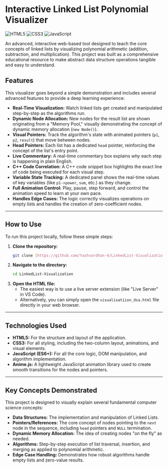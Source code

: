 # Interactive Linked List Polynomial Visualizer

![HTML5](https://img.shields.io/badge/HTML5-E34F26?style=for-the-badge&logo=html5&logoColor=white)
![CSS3](https://img.shields.io/badge/CSS3-1572B6?style=for-the-badge&logo=css3&logoColor=white)
![JavaScript](https://img.shields.io/badge/JavaScript-F7DF1E?style=for-the-badge&logo=javascript&logoColor=black)

An advanced, interactive web-based tool designed to teach the core concepts of linked lists by visualizing polynomial arithmetic (addition, subtraction, and multiplication). This project was built as a comprehensive educational resource to make abstract data structure operations tangible and easy to understand.


## Features

This visualizer goes beyond a simple demonstration and includes several advanced features to provide a deep learning experience:

* **Real-Time Visualization:** Watch linked lists get created and manipulated step-by-step as the algorithms run.
* **Dynamic Node Allocation:** New nodes for the result list are shown originating from a "Memory Pool," visually demonstrating the concept of dynamic memory allocation (`new Node()`).
* **Visual Pointers:** Track the algorithm's state with animated pointers (`p1`, `p2`, `result`) that move between nodes.
* **Head Pointers:** Each list has a dedicated `head` pointer, reinforcing the concept of the list's entry point.
* **Live Commentary:** A real-time commentary box explains *why* each step is happening in plain English.
* **C++ Code Correlation:** A C++ code snippet box highlights the exact line of code being executed for each visual step.
* **Variable State Tracking:** A dedicated panel shows the real-time values of key variables (like `p1->power`, `sum`, etc.) as they change.
* **Full Animation Control:** Play, pause, step forward, and control the animation speed to learn at your own pace.
* **Handles Edge Cases:** The logic correctly visualizes operations on empty lists and handles the creation of zero-coefficient nodes.

---

## How to Use

To run this project locally, follow these simple steps:

1.  **Clone the repository:**
    ```bash
    git clone [https://github.com/Yashvardhan-4/LinkedList-Visualization.git](https://github.com/Yashvardhan-4/LinkedList-Visualization.git)
    ```
2.  **Navigate to the directory:**
    ```bash
    cd LinkedList-Visualization
    ```
3.  **Open the HTML file:**
    * The easiest way is to use a live server extension (like "Live Server" in VS Code).
    * Alternatively, you can simply open the `visualisatiion_dsa.html` file directly in your web browser.

---

## Technologies Used

* **HTML5:** For the structure and layout of the application.
* **CSS3:** For all styling, including the two-column layout, animations, and visual elements.
* **JavaScript (ES6+):** For all the core logic, DOM manipulation, and algorithm implementation.
* **Anime.js:** A lightweight JavaScript animation library used to create smooth transitions for the nodes and pointers.

---

## Key Concepts Demonstrated

This project is designed to visually explain several fundamental computer science concepts:

* **Data Structures:** The implementation and manipulation of Linked Lists.
* **Pointers/References:** The core concept of nodes pointing to the `next` node in the sequence, including `head` pointers and `NULL` termination.
* **Dynamic Memory Allocation:** The idea of creating nodes "on the fly" as needed.
* **Algorithms:** Step-by-step execution of list traversal, insertion, and merging as applied to polynomial arithmetic.
* **Edge Case Handling:** Demonstrates how robust algorithms handle empty lists and zero-value results.
